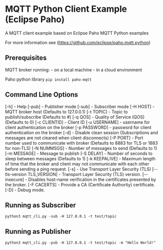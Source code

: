 # MQTT Python Client Example (Eclipse Paho) 

A MQTT client example based on Eclipse Paho MQTT Python examples

For more information see (https://github.com/eclipse/paho.mqtt.python)

## Prerequisites

MQTT broker running: 
    - on a local machine 
    - in a cloud environment

Paho python library
    ```pip install paho-mqtt```

## Command Line Options

[-h] - Help
[-pub] - Publisher mode
[-sub] - Subscriber mode
[-H HOST] - MQTT broker host (Defaults to 127.0.0.1)
[-t TOPIC] - Topic to publish/subscribe (Defaults to #)
[-q QOS] - Quality of Service (QOS) (Defaults to 0)
[-c CLIENTID] - Client ID
[-u USERNAME] - username for client authentication on the broker
[-p PASSWORD] - password for client authentication on the broker
[-d] - Disable clean session (Subscriptions and messages are not cleared when client disconnects)
[-P PORT] - Port number used to communicate with broker (Defaults to 8883 for TLS or 1883 for non-TLS)
[-N NUMMSGS] - Number of messages to send (Defaults to 1)
[-m MESSAGE] - Message to publish
[-S DELAY] - Number of seconds to sleep between messages (Defaults to 1)
[-k KEEPALIVE] - Maximum length of time that the broker and client may not communicate with each other before sending a ping request.
[-s] - Use Transport Layer Security (TLS)
[--tls-version TLS_VERSION] - Transport Layer Security (TLS) version.
[--insecure] - Disables host-name verification in the certificates presented by the broker.
[-F CACERTS] - Provide a CA (Certificate Authority) certificate.
[-D] - Debug mode.

## Running as Subscriber

```python3 mqtt_cli.py -sub -H 127.0.0.1 -t test/topic```

## Running as Publisher

```python3 mqtt_cli.py -pub -H 127.0.0.1 -t test/topic -m "Hello World!" ```


